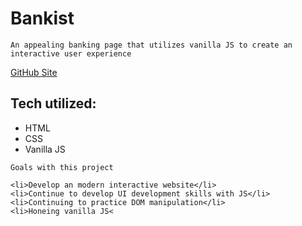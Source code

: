 #   <h1>Bankist</h1>
    An appealing banking page that utilizes vanilla JS to create an interactive user experience
  
  <a href='https://tventura94.github.io/Bankist/'>GitHub Site</a>
  <h2>Tech utilized:</h2>
  <ul>
    <li>HTML</li>
    <li>CSS</li>
    <li>Vanilla JS</li>
  </ul>
    
    Goals with this project
     
    <li>Develop an modern interactive website</li>
    <li>Continue to develop UI development skills with JS</li>
    <li>Continuing to practice DOM manipulation</li>
    <li>Honeing vanilla JS<
   
    

